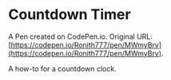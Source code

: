 # Countdown Timer

A Pen created on CodePen.io. Original URL: [https://codepen.io/Ronith777/pen/MWmyBrv](https://codepen.io/Ronith777/pen/MWmyBrv).

A how-to for a countdown clock.

